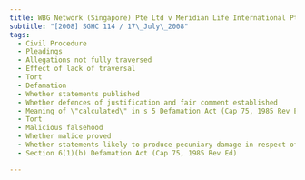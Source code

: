 ```yaml
---
title: WBG Network (Singapore) Pte Ltd v Meridian Life International Pte Ltd and Others 
subtitle: "[2008] SGHC 114 / 17\_July\_2008"
tags:
  - Civil Procedure
  - Pleadings
  - Allegations not fully traversed
  - Effect of lack of traversal
  - Tort
  - Defamation
  - Whether statements published
  - Whether defences of justification and fair comment established
  - Meaning of \"calculated\" in s 5 Defamation Act (Cap 75, 1985 Rev Ed)
  - Tort
  - Malicious falsehood
  - Whether malice proved
  - Whether statements likely to produce pecuniary damage in respect of business carried on at time of publication
  - Section 6(1)(b) Defamation Act (Cap 75, 1985 Rev Ed)

---
```


